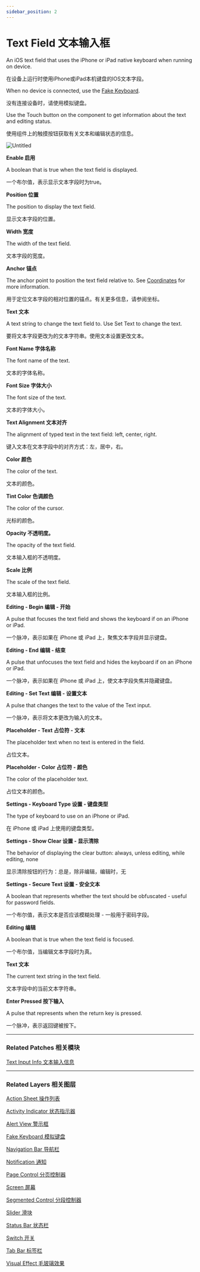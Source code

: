 ```yaml
---
sidebar_position: 2
---
```


# Text Field 文本输入框

An iOS text field that uses the iPhone or iPad native keyboard when running on device.

在设备上运行时使用iPhone或iPad本机键盘的IOS文本字段。

When no device is connected, use the [Fake Keyboard](https://www.notion.so/Fake-Keyboard-bf839e8038924161b2ca5b401ebc6faf).

没有连接设备时，请使用模拟键盘。

Use the Touch button on the component to get information about the text and editing status.

使用组件上的触摸按钮获取有关文本和编辑状态的信息。

![Untitled](https://s3.us-west-2.amazonaws.com/secure.notion-static.com/2bd175c5-66eb-4414-996c-22b5f2af318c/Untitled.png?X-Amz-Algorithm=AWS4-HMAC-SHA256&X-Amz-Content-Sha256=UNSIGNED-PAYLOAD&X-Amz-Credential=AKIAT73L2G45EIPT3X45%2F20220602%2Fus-west-2%2Fs3%2Faws4_request&X-Amz-Date=20220602T190952Z&X-Amz-Expires=86400&X-Amz-Signature=0f5b3a7c9d84f512f35ad165328d40ee35e51e4be321fd2d448b4f4806bb6720&X-Amz-SignedHeaders=host&response-content-disposition=filename%20%3D%22Untitled.png%22&x-id=GetObject)

**Enable 启用**

A boolean that is true when the text field is displayed.

一个布尔值，表示显示文本字段时为true。

**Position 位置**

The position to display the text field.

显示文本字段的位置。

**Width 宽度**

The width of the text field.

文本字段的宽度。

**Anchor 锚点**

The anchor point to position the text field relative to. See [Coordinates](https://www.notion.so/Coordinates-bd835085db7c48e49e00a66e5e44caf2) for more information.

用于定位文本字段的相对位置的锚点。有关更多信息，请参阅坐标。

**Text 文本**

A text string to change the text field to. Use Set Text to change the text.

要将文本字段更改为的文本字符串。使用文本设置更改文本。

**Font Name 字体名称**

The font name of the text.

文本的字体名称。

**Font Size 字体大小**

The font size of the text.

文本的字体大小。

**Text Alignment 文本对齐**

The alignment of typed text in the text field: left, center, right.

键入文本在文本字段中的对齐方式：左，居中，右。

**Color 颜色**

The color of the text.

文本的颜色。

**Tint Color 色调颜色**

The color of the cursor.

光标的颜色。

**Opacity 不透明度。**

The opacity of the text field.

文本输入框的不透明度。

**Scale 比例**

The scale of the text field.

文本输入框的比例。

**Editing - Begin 编辑 - 开始**

A pulse that focuses the text field and shows the keyboard if on an iPhone or iPad.

一个脉冲，表示如果在 iPhone 或 iPad 上，聚焦文本字段并显示键盘。

**Editing - End 编辑 - 结束**

A pulse that unfocuses the text field and hides the keyboard if on an iPhone or iPad.

一个脉冲，表示如果在 iPhone 或 iPad 上，使文本字段失焦并隐藏键盘。

**Editing - Set Text 编辑 - 设置文本**

A pulse that changes the text to the value of the Text input.

一个脉冲，表示将文本更改为输入的文本。

**Placeholder - Text 占位符 - 文本**

The placeholder text when no text is entered in the field.

占位文本。

**Placeholder - Color 占位符 - 颜色**

The color of the placeholder text.

占位文本的颜色。

**Settings - Keyboard Type 设置 - 键盘类型**

The type of keyboard to use on an iPhone or iPad.

在 iPhone 或 iPad 上使用的键盘类型。

**Settings - Show Clear 设置 - 显示清除**

The behavior of displaying the clear button: always, unless editing, while editing, none

显示清除按钮的行为：总是，除非编辑，编辑时，无

**Settings - Secure Text 设置 - 安全文本**

A boolean that represents whether the text should be obfuscated - useful for password fields.

一个布尔值，表示文本是否应该模糊处理 - 一般用于密码字段。

**Editing 编辑**

A boolean that is true when the text field is focused.

一个布尔值，当编辑文本字段时为真。

**Text 文本**

The current text string in the text field.

文本字段中的当前文本字符串。

**Enter Pressed 按下输入**

A pulse that represents when the return key is pressed.

一个脉冲，表示返回键被按下。

------

### Related Patches 相关模块

[Text Input Info 文本输入信息](https://www.notion.so/Text-Input-Info-dfa5b72d8f5e4bd8b1f679117406f268)

------

### Related Layers 相关图层

[Action Sheet 操作列表](https://www.notion.so/Action-Sheet-925afa64e9fa42a5b2a9374fb41f8dbc)

[Activity Indicator 状态指示器](https://www.notion.so/Activity-Indicator-98b85e24705347b1bc147511e19aca54)

[Alert View 警示框](https://www.notion.so/Alert-View-a05a8e1476e543919ccf453585ce8850)

[Fake Keyboard 模拟键盘](https://www.notion.so/Fake-Keyboard-bf839e8038924161b2ca5b401ebc6faf)

[Navigation Bar 导航栏](https://www.notion.so/Navigation-Bar-2465c6dafddd4a6baeef32d390b015d3)

[Notification 通知](https://www.notion.so/Notification-093ed757b8764a1c936d4c12d632fde7)

[Page Control 分页控制器](https://www.notion.so/Page-Control-b89791a9a0334256b622a5afacfe80ca)

[Screen 屏幕](https://www.notion.so/Screen-4c35850047fb4f6db41a03ffa66007a4)

[Segmented Control 分段控制器](https://www.notion.so/Segmented-Control-b1867e80759140748500b210f18f90e5)

[Slider 滑块](https://www.notion.so/Slider-db6e484091084d90a58cba409bb59e9a)

[Status Bar 状态栏](https://www.notion.so/Status-Bar-5aec10025d1b402f83d61811505d89c0)

[Switch 开关](https://www.notion.so/Switch-8e35180bcd1747a282e0b12af1095015)

[Tab Bar 标签栏](https://www.notion.so/Tab-Bar-12b5f2f77b1a42688677f942a9f1a2e7)

[Visual Effect 毛玻璃效果](https://www.notion.so/Visual-Effect-4df6115644d141dab240ae1a8f882c66)
